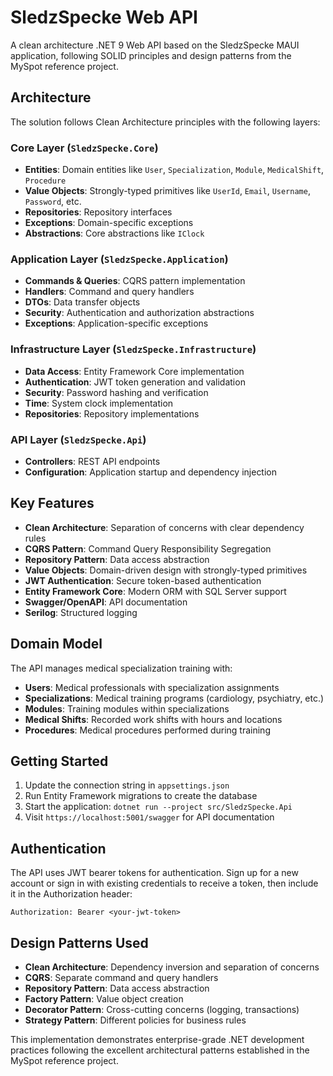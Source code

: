 # SledzSpecke Web API

A clean architecture .NET 9 Web API based on the SledzSpecke MAUI application, following SOLID principles and design patterns from the MySpot reference project.

## Architecture

The solution follows Clean Architecture principles with the following layers:

### Core Layer (`SledzSpecke.Core`)
- **Entities**: Domain entities like `User`, `Specialization`, `Module`, `MedicalShift`, `Procedure`
- **Value Objects**: Strongly-typed primitives like `UserId`, `Email`, `Username`, `Password`, etc.
- **Repositories**: Repository interfaces
- **Exceptions**: Domain-specific exceptions
- **Abstractions**: Core abstractions like `IClock`

### Application Layer (`SledzSpecke.Application`)
- **Commands & Queries**: CQRS pattern implementation
- **Handlers**: Command and query handlers
- **DTOs**: Data transfer objects
- **Security**: Authentication and authorization abstractions
- **Exceptions**: Application-specific exceptions

### Infrastructure Layer (`SledzSpecke.Infrastructure`)
- **Data Access**: Entity Framework Core implementation
- **Authentication**: JWT token generation and validation
- **Security**: Password hashing and verification
- **Time**: System clock implementation
- **Repositories**: Repository implementations

### API Layer (`SledzSpecke.Api`)
- **Controllers**: REST API endpoints
- **Configuration**: Application startup and dependency injection

## Key Features

- **Clean Architecture**: Separation of concerns with clear dependency rules
- **CQRS Pattern**: Command Query Responsibility Segregation
- **Repository Pattern**: Data access abstraction
- **Value Objects**: Domain-driven design with strongly-typed primitives
- **JWT Authentication**: Secure token-based authentication
- **Entity Framework Core**: Modern ORM with SQL Server support
- **Swagger/OpenAPI**: API documentation
- **Serilog**: Structured logging

## Domain Model

The API manages medical specialization training with:

- **Users**: Medical professionals with specialization assignments
- **Specializations**: Medical training programs (cardiology, psychiatry, etc.)
- **Modules**: Training modules within specializations
- **Medical Shifts**: Recorded work shifts with hours and locations
- **Procedures**: Medical procedures performed during training

## Getting Started

1. Update the connection string in `appsettings.json`
2. Run Entity Framework migrations to create the database
3. Start the application: `dotnet run --project src/SledzSpecke.Api`
4. Visit `https://localhost:5001/swagger` for API documentation

## Authentication

The API uses JWT bearer tokens for authentication. Sign up for a new account or sign in with existing credentials to receive a token, then include it in the Authorization header:

```
Authorization: Bearer <your-jwt-token>
```

## Design Patterns Used

- **Clean Architecture**: Dependency inversion and separation of concerns
- **CQRS**: Separate command and query handlers
- **Repository Pattern**: Data access abstraction
- **Factory Pattern**: Value object creation
- **Decorator Pattern**: Cross-cutting concerns (logging, transactions)
- **Strategy Pattern**: Different policies for business rules

This implementation demonstrates enterprise-grade .NET development practices following the excellent architectural patterns established in the MySpot reference project.